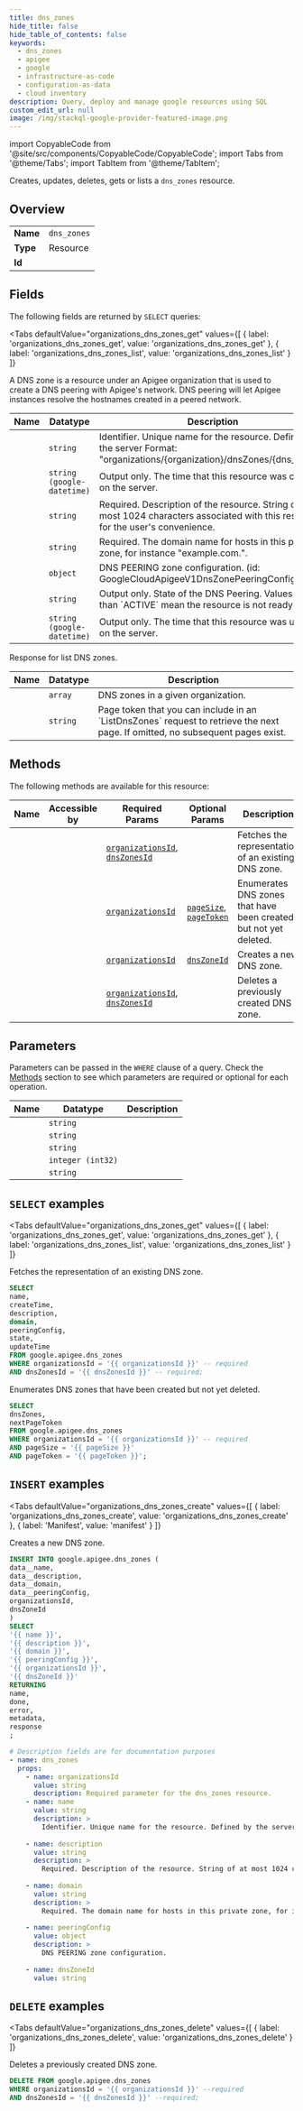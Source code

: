 ```yaml
--- 
title: dns_zones
hide_title: false
hide_table_of_contents: false
keywords:
  - dns_zones
  - apigee
  - google
  - infrastructure-as-code
  - configuration-as-data
  - cloud inventory
description: Query, deploy and manage google resources using SQL
custom_edit_url: null
image: /img/stackql-google-provider-featured-image.png
---
```


import CopyableCode from '@site/src/components/CopyableCode/CopyableCode';
import Tabs from '@theme/Tabs';
import TabItem from '@theme/TabItem';

Creates, updates, deletes, gets or lists a <code>dns_zones</code> resource.

## Overview
<table><tbody>
<tr><td><b>Name</b></td><td><code>dns_zones</code></td></tr>
<tr><td><b>Type</b></td><td>Resource</td></tr>
<tr><td><b>Id</b></td><td><CopyableCode code="google.apigee.dns_zones" /></td></tr>
</tbody></table>

## Fields

The following fields are returned by `SELECT` queries:

<Tabs
    defaultValue="organizations_dns_zones_get"
    values={[
        { label: 'organizations_dns_zones_get', value: 'organizations_dns_zones_get' },
        { label: 'organizations_dns_zones_list', value: 'organizations_dns_zones_list' }
    ]}
>
<TabItem value="organizations_dns_zones_get">

A DNS zone is a resource under an Apigee organization that is used to create a DNS peering with Apigee's network. DNS peering will let Apigee instances resolve the hostnames created in a peered network.

<table>
<thead>
    <tr>
    <th>Name</th>
    <th>Datatype</th>
    <th>Description</th>
    </tr>
</thead>
<tbody>
<tr>
    <td><CopyableCode code="name" /></td>
    <td><code>string</code></td>
    <td>Identifier. Unique name for the resource. Defined by the server Format: "organizations/&#123;organization&#125;/dnsZones/&#123;dns_zone&#125;".</td>
</tr>
<tr>
    <td><CopyableCode code="createTime" /></td>
    <td><code>string (google-datetime)</code></td>
    <td>Output only. The time that this resource was created on the server.</td>
</tr>
<tr>
    <td><CopyableCode code="description" /></td>
    <td><code>string</code></td>
    <td>Required. Description of the resource. String of at most 1024 characters associated with this resource for the user's convenience.</td>
</tr>
<tr>
    <td><CopyableCode code="domain" /></td>
    <td><code>string</code></td>
    <td>Required. The domain name for hosts in this private zone, for instance "example.com.".</td>
</tr>
<tr>
    <td><CopyableCode code="peeringConfig" /></td>
    <td><code>object</code></td>
    <td>DNS PEERING zone configuration. (id: GoogleCloudApigeeV1DnsZonePeeringConfig)</td>
</tr>
<tr>
    <td><CopyableCode code="state" /></td>
    <td><code>string</code></td>
    <td>Output only. State of the DNS Peering. Values other than `ACTIVE` mean the resource is not ready to use.</td>
</tr>
<tr>
    <td><CopyableCode code="updateTime" /></td>
    <td><code>string (google-datetime)</code></td>
    <td>Output only. The time that this resource was updated on the server.</td>
</tr>
</tbody>
</table>
</TabItem>
<TabItem value="organizations_dns_zones_list">

Response for list DNS zones.

<table>
<thead>
    <tr>
    <th>Name</th>
    <th>Datatype</th>
    <th>Description</th>
    </tr>
</thead>
<tbody>
<tr>
    <td><CopyableCode code="dnsZones" /></td>
    <td><code>array</code></td>
    <td>DNS zones in a given organization.</td>
</tr>
<tr>
    <td><CopyableCode code="nextPageToken" /></td>
    <td><code>string</code></td>
    <td>Page token that you can include in an `ListDnsZones` request to retrieve the next page. If omitted, no subsequent pages exist.</td>
</tr>
</tbody>
</table>
</TabItem>
</Tabs>

## Methods

The following methods are available for this resource:

<table>
<thead>
    <tr>
    <th>Name</th>
    <th>Accessible by</th>
    <th>Required Params</th>
    <th>Optional Params</th>
    <th>Description</th>
    </tr>
</thead>
<tbody>
<tr>
    <td><a href="#organizations_dns_zones_get"><CopyableCode code="organizations_dns_zones_get" /></a></td>
    <td><CopyableCode code="select" /></td>
    <td><a href="#parameter-organizationsId"><code>organizationsId</code></a>, <a href="#parameter-dnsZonesId"><code>dnsZonesId</code></a></td>
    <td></td>
    <td>Fetches the representation of an existing DNS zone.</td>
</tr>
<tr>
    <td><a href="#organizations_dns_zones_list"><CopyableCode code="organizations_dns_zones_list" /></a></td>
    <td><CopyableCode code="select" /></td>
    <td><a href="#parameter-organizationsId"><code>organizationsId</code></a></td>
    <td><a href="#parameter-pageSize"><code>pageSize</code></a>, <a href="#parameter-pageToken"><code>pageToken</code></a></td>
    <td>Enumerates DNS zones that have been created but not yet deleted.</td>
</tr>
<tr>
    <td><a href="#organizations_dns_zones_create"><CopyableCode code="organizations_dns_zones_create" /></a></td>
    <td><CopyableCode code="insert" /></td>
    <td><a href="#parameter-organizationsId"><code>organizationsId</code></a></td>
    <td><a href="#parameter-dnsZoneId"><code>dnsZoneId</code></a></td>
    <td>Creates a new DNS zone.</td>
</tr>
<tr>
    <td><a href="#organizations_dns_zones_delete"><CopyableCode code="organizations_dns_zones_delete" /></a></td>
    <td><CopyableCode code="delete" /></td>
    <td><a href="#parameter-organizationsId"><code>organizationsId</code></a>, <a href="#parameter-dnsZonesId"><code>dnsZonesId</code></a></td>
    <td></td>
    <td>Deletes a previously created DNS zone.</td>
</tr>
</tbody>
</table>

## Parameters

Parameters can be passed in the `WHERE` clause of a query. Check the [Methods](#methods) section to see which parameters are required or optional for each operation.

<table>
<thead>
    <tr>
    <th>Name</th>
    <th>Datatype</th>
    <th>Description</th>
    </tr>
</thead>
<tbody>
<tr id="parameter-dnsZonesId">
    <td><CopyableCode code="dnsZonesId" /></td>
    <td><code>string</code></td>
    <td></td>
</tr>
<tr id="parameter-organizationsId">
    <td><CopyableCode code="organizationsId" /></td>
    <td><code>string</code></td>
    <td></td>
</tr>
<tr id="parameter-dnsZoneId">
    <td><CopyableCode code="dnsZoneId" /></td>
    <td><code>string</code></td>
    <td></td>
</tr>
<tr id="parameter-pageSize">
    <td><CopyableCode code="pageSize" /></td>
    <td><code>integer (int32)</code></td>
    <td></td>
</tr>
<tr id="parameter-pageToken">
    <td><CopyableCode code="pageToken" /></td>
    <td><code>string</code></td>
    <td></td>
</tr>
</tbody>
</table>

## `SELECT` examples

<Tabs
    defaultValue="organizations_dns_zones_get"
    values={[
        { label: 'organizations_dns_zones_get', value: 'organizations_dns_zones_get' },
        { label: 'organizations_dns_zones_list', value: 'organizations_dns_zones_list' }
    ]}
>
<TabItem value="organizations_dns_zones_get">

Fetches the representation of an existing DNS zone.

```sql
SELECT
name,
createTime,
description,
domain,
peeringConfig,
state,
updateTime
FROM google.apigee.dns_zones
WHERE organizationsId = '{{ organizationsId }}' -- required
AND dnsZonesId = '{{ dnsZonesId }}' -- required;
```
</TabItem>
<TabItem value="organizations_dns_zones_list">

Enumerates DNS zones that have been created but not yet deleted.

```sql
SELECT
dnsZones,
nextPageToken
FROM google.apigee.dns_zones
WHERE organizationsId = '{{ organizationsId }}' -- required
AND pageSize = '{{ pageSize }}'
AND pageToken = '{{ pageToken }}';
```
</TabItem>
</Tabs>


## `INSERT` examples

<Tabs
    defaultValue="organizations_dns_zones_create"
    values={[
        { label: 'organizations_dns_zones_create', value: 'organizations_dns_zones_create' },
        { label: 'Manifest', value: 'manifest' }
    ]}
>
<TabItem value="organizations_dns_zones_create">

Creates a new DNS zone.

```sql
INSERT INTO google.apigee.dns_zones (
data__name,
data__description,
data__domain,
data__peeringConfig,
organizationsId,
dnsZoneId
)
SELECT 
'{{ name }}',
'{{ description }}',
'{{ domain }}',
'{{ peeringConfig }}',
'{{ organizationsId }}',
'{{ dnsZoneId }}'
RETURNING
name,
done,
error,
metadata,
response
;
```
</TabItem>
<TabItem value="manifest">

```yaml
# Description fields are for documentation purposes
- name: dns_zones
  props:
    - name: organizationsId
      value: string
      description: Required parameter for the dns_zones resource.
    - name: name
      value: string
      description: >
        Identifier. Unique name for the resource. Defined by the server Format: "organizations/{organization}/dnsZones/{dns_zone}".
        
    - name: description
      value: string
      description: >
        Required. Description of the resource. String of at most 1024 characters associated with this resource for the user's convenience.
        
    - name: domain
      value: string
      description: >
        Required. The domain name for hosts in this private zone, for instance "example.com.".
        
    - name: peeringConfig
      value: object
      description: >
        DNS PEERING zone configuration.
        
    - name: dnsZoneId
      value: string
```
</TabItem>
</Tabs>


## `DELETE` examples

<Tabs
    defaultValue="organizations_dns_zones_delete"
    values={[
        { label: 'organizations_dns_zones_delete', value: 'organizations_dns_zones_delete' }
    ]}
>
<TabItem value="organizations_dns_zones_delete">

Deletes a previously created DNS zone.

```sql
DELETE FROM google.apigee.dns_zones
WHERE organizationsId = '{{ organizationsId }}' --required
AND dnsZonesId = '{{ dnsZonesId }}' --required;
```
</TabItem>
</Tabs>

